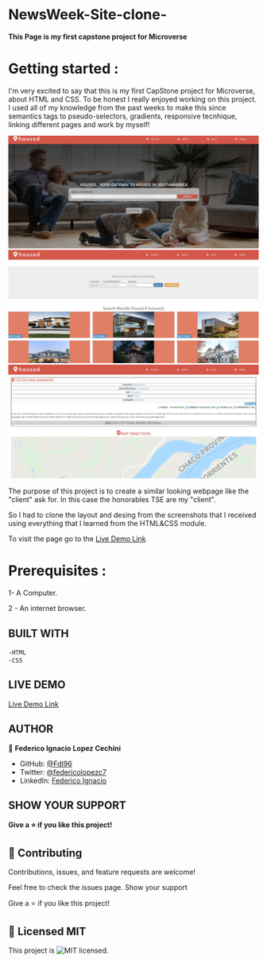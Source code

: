 # NewsWeek-Site-clone-

**This Page is my first capstone project for Microverse**

# Getting started :

I'm very excited to say that this is my first CapStone project for Microverse, about HTML and CSS. To be honest I really enjoyed
working on this project. I used all of my knowledge from the past weeks to make this since semantics tags to pseudo-selectors, gradients, responsive tecnhique, linking different pages and work by myself!

![screenshot](images/mainscreenshot.png)
![screenshot](images/searchpage.png)
![screenshot](images/detailpage.png)

The purpose of this project is to create a similar looking webpage like the "client" ask for. In this case the honorables TSE are my "client".

So I had to clone the layout and desing from the screenshots that I received using everything that I learned from the HTML&CSS module.

To visit the page go to the [Live Demo Link](https://fdi96.github.io/HTML-CSS-CapstoneProject/)

# Prerequisites :

1- A Computer.

2 - An internet browser.

## BUILT WITH

    -HTML
    -CSS

## LIVE DEMO

[Live Demo Link](https://fdi96.github.io/HTML-CSS-CapstoneProject/)

## AUTHOR

👤 **Federico Ignacio Lopez Cechini**

- GitHub: [@FdI96](https://github.com/FdI96)
- Twitter: [@federicolopezc7 ](https://twitter.com/federicolopezc7)
- LinkedIn: [Federico Ignacio](https://www.linkedin.com/in/federico-ignacio-3285411a4/)

## SHOW YOUR SUPPORT

**Give a ⭐️ if you like this project!**

## 🤝 Contributing

Contributions, issues, and feature requests are welcome!

Feel free to check the issues page. Show your support

Give a ⭐️ if you like this project!

## 📝 Licensed MIT

This project is ![MIT](https://github.com/FdI96/HTML-CSS-CapstoneProject/blob/Development/LICENSE) licensed.
